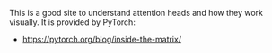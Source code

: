 This is a good site to understand attention heads and how they work visually. It is provided by PyTorch:
* https://pytorch.org/blog/inside-the-matrix/

